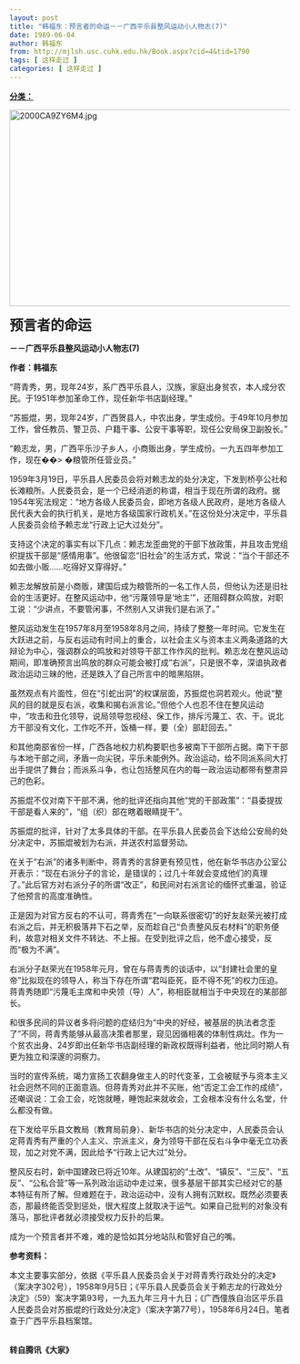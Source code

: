 ```yaml
---
layout: post
title: "韩福东：预言者的命运－－广西平乐县整风运动小人物志(7)"
date: 1989-06-04
author: 韩福东
from: http://mjlsh.usc.cuhk.edu.hk/Book.aspx?cid=4&tid=1790
tags: [ 这样走过 ]
categories: [ 这样走过 ]
---
```


<div style="margin: 15px 10px 10px 0px;">
 <div>
  <span id="ctl00_ContentPlaceHolder1_chapter1_SubjectLabel" style="font-weight:bold;text-decoration:underline;">
   分类：
  </span>
 </div>
 <p>
  <img align="top" alt="2000CA9ZY6M4.jpg" border="0" height="345" src="http://mjlsh.usc.cuhk.edu.hk/medias/contents/1790/2000CA9ZY6M4.jpg" width="590"/>
 </p>
 <p>
  <strong>
   <font size="5">
    预言者的命运
   </font>
  </strong>
 </p>
 <p>
  <strong>
   －－广西平乐县整风运动小人物志(7)
  </strong>
 </p>
 <p>
  <strong>
   作者：韩福东
  </strong>
 </p>
 <p>
  “蒋青秀，男，现年24岁，系广西平乐县人，汉族，家庭出身贫农，本人成分农民。于1951年参加革命工作，现任新华书店副经理。”
 </p>
 <p>
  “苏振焜，男，现年24岁，广西贺县人，中农出身，学生成份。于49年10月参加工作，曾任教员、警卫员、户籍干事、公安干事等职，现任公安局保卫副股长。”
 </p>
 <p>
  “赖志龙，男，广西平乐沙子乡人，小商贩出身，学生成份。一九五四年参加工作，现在��&gt;
�粮管所任营业员。”
 </p>
 <p>
  1959年3月19日，平乐县人民委员会将对赖志龙的处分决定，下发到桥亭公社和长滩粮所。人民委员会，是一个已经消逝的称谓，相当于现在所谓的政府。据1954年宪法规定：“地方各级人民委员会，即地方各级人民政府，是地方各级人民代表大会的执行机关，是地方各级国家行政机关。”在这份处分决定中，平乐县人民委员会给予赖志龙“行政上记大过处分”。
 </p>
 <p>
  支持这个决定的事实有以下几点：赖志龙歪曲党的干部下放政策，并且攻击党组织提拔干部是“感情用事”。他很留恋“旧社会”的生活方式，常说：“当个干部还不如去做小贩……吃得好又穿得好。”
 </p>
 <p>
  赖志龙解放前是小商贩，建国后成为粮管所的一名工作人员，但他认为还是旧社会的生活更好。在整风运动中，他“污蔑领导是‘地主’”，还阻碍群众鸣放，对职工说：“少讲点，不要管闲事，不然别人又讲我们是右派了。”
 </p>
 <p>
  整风运动发生在1957年8月至1958年8月之间，持续了整整一年时间。它发生在大跃进之前，与反右运动有时间上的重合，以社会主义与资本主义两条道路的大辩论为中心，强调群众的鸣放和对领导干部工作作风的批判。赖志龙在整风运动期间，即准确预言出鸣放的群众可能会被打成“右派”，只是很不幸，深谙执政者政治运动三昧的他，还是跌入了自己所言中的暗黑陷阱。
 </p>
 <p>
  虽然观点有片面性，但在“引蛇出洞”的权谋层面，苏振焜也洞若观火。他说“整风的目的就是反右派，收集和揭右派言论。”但他个人也忍不住在整风运动中，“攻击和丑化领导，说局领导忽视经、保工作，排斥污蔑工、农、干。说北方干部没有文化，工作吃不开，饭桶一样，要（全）部赶回去。”
 </p>
 <p>
  和其他南部省份一样，广西各地权力机构要职也多被南下干部所占据。南下干部与本地干部之间，矛盾一向尖锐，平乐未能例外。政治运动，给不同派系间大打出手提供了舞台；而派系斗争，也让包括整风在内的每一政治运动都带有整肃异己的色彩。
 </p>
 <p>
  苏振焜不仅对南下干部不满，他的批评还指向其他“党的干部政策”：“县委提拔干部是看人来的”，“组（织）部在瞎着眼睛提干”。
 </p>
 <p>
  苏振焜的批评，针对了太多具体的干部。在平乐县人民委员会下达给公安局的处分决定中，苏振焜被划为右派，并送农村监督劳动。
 </p>
 <p>
  在关于“右派”的诸多判断中，蒋青秀的言辞更有预见性，他在新华书店办公室公开表示：“现在右派分子的言论，是错误的；过几十年就会变成他们的真理了。”此后官方对右派分子的所谓“改正”，和民间对右派言论的缅怀式重温，验证了他预言的高度准确性。
 </p>
 <p>
  正是因为对官方反右的不认可，蒋青秀在“一向联系很密切”的好友赵荣光被打成右派之后，并无积极落井下石之举，反而趁自己“负责整风反右材料”的职务便利，故意对相关文件不转达、不上报。在受到批评之后，他不虚心接受，反而“极为不满”。
 </p>
 <p>
  右派分子赵荣光在1958年元月，曾在与蒋青秀的谈话中，以“封建社会里的皇帝”比拟现在的领导人，称当下存在所谓“君叫臣死，臣不得不死”的权力压迫。蒋青秀随即“污蔑毛主席和中央领（导）人”，称相臣就相当于中央现在的某部部长。
 </p>
 <p>
  和很多民间的异议者多将问题的症结归为“中央的好经，被基层的执法者念歪了”不同，蒋青秀能够从最高决策者那里，窥见因循相袭的体制性病灶。作为一个贫农出身、24岁即出任新华书店副经理的新政权既得利益者，他比同时期人有更为独立和深邃的洞察力。
 </p>
 <p>
  当时的宣传系统，竭力宣扬工农翻身做主人的时代变革，工会被赋予与资本主义社会迥然不同的正面意涵。但蒋青秀对此并不买账，他“否定工会工作的成绩”，还嘲讽说：工会工会，吃饱就睡，睡饱起来就收会，工会根本没有什么名堂，什么都没有做。
 </p>
 <p>
  在下发给平乐县文教局（教育局前身）、新华书店的处分决定中，人民委员会认定蒋青秀有严重的个人主义、宗派主义，身为领导干部在反右斗争中毫无立功表现，加之对党不满，因此给予“行政上记大过”处分。
 </p>
 <p>
  整风反右时，新中国建政已将近10年。从建国初的“土改”、“镇反”、“三反”、“五反”、“公私合营”等一系列政治运动中走过来，很多基层干部其实已经对它的基本特征有所了解。但难题在于，政治运动中，没有人拥有沉默权。既然必须要表态，那最终能否受到惩处，很大程度上就取决于运气。如果自己批判的对象没有落马，那批评者就必须接受权力反扑的后果。
 </p>
 <p>
  成为一个预言者并不难，难的是恰如其分地站队和管好自己的嘴。
 </p>
 <p>
  <strong>
   参考资料：
  </strong>
 </p>
 <p>
  本文主要事实部分，依据《平乐县人民委员会关于对蒋青秀行政处分的决定》（案决字302号），1958年9月5日；《平乐县人民委员会关于赖志龙的行政处分决定》（59）案决字第93号，一九五九年三月十九日；《广西僮族自治区平乐县人民委员会对苏振焜的行政处分决定》（案决字第77号），1958年6月24日。笔者查于广西平乐县档案馆。
 </p>
 <p>
  <br/>
  <strong>
   转自腾讯《大家》
  </strong>
 </p>
</div>

